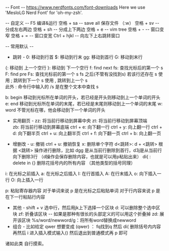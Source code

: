 -- Font -- 
https://www.nerdfonts.com/font-downloads 
Here we use 'MesloLG Nerd Font' for 'oh-my-zsh'.

-- 自定义 --
F5 编译&运行
空格 + sa -- save all 保存文件 （:w）
空格 + sv -- 分成左右两边
空格 + sh  -- 分成上下两边
空格 + e   -- vim tree
空格 + -  -- 窗口变窄
空格 + =  -- 窗口变宽
Ctrl + hjkl -- 向左下上右跳转窗口

-- 常用默认 -- 

- 跳转 -
0: 移动到行首
$: 移动到行末
gg: 移动到首行
G: 移动到末行

{: 移动到 上一个空行
}: 移动到 下一个空行
f: find next fs: 查找光标后的第一个 s
F: find pre  Fs: 查找光标前的第一个 s
fs 之后(不管有没找到s) 若该行还存在 s   使用 ; 跳转到下一个 s  使用 , 跳转到上一个 s  
此外 : 命令行中输入的 /s 是在整个文本中查找 s

b: begin 移动到光标所在单词的开头，若已经是开头则移动到上一个单词的开头
e: end 移动到光标所在单词的末尾，若已经是末尾则移动到上一个单词的末尾
w: word 不管光标在哪，他会移动到下一个单词的开头

- 实用翻页 -
zz: 将当前行移动到屏幕中央
zt: 将当前行移动到屏幕顶端  
zb: 将当前行移动到屏幕底端
ctrl + e: 向下翻一行
ctrl + y: 向上翻一行
ctrl + d: 向下翻半页
ctrl + u: 向上翻半页
ctrl + f: 向下翻一页
ctrl + b: 向上翻一页

- 增删改 -
u: 撤销
ctrl + u: 撤销恢复
x: 删除单个字符
d<跳转>: d + <跳转> 根据 <跳转> 操作进行删除，比如 dgg 是从当前行删除到首行，d3j是从当前行向下删除3行  （d操作会保存删除内容，也就是可以用p粘贴出来）
di{ : delete in {} 删除花括号内的所有内容 （其他类型的括号同理）

i: 在光标之前插入
a: 在光标之后插入
I: 在行首插入
A:  在行末插入
o: 向下插入一行
O: 向上插入一行

p: 粘贴寄存器内容 对于单词来说 p 是在光标之后粘贴单词  对于行内容来说 p 是在下一行粘贴行内容

- 其他 - 
shift + v 选中行，然后用jk上下选择一个区块
d: 可以删除整个选中区块
zf: 折叠该区块  -- 如果是那种有很长的头部定义的可以用这个折叠掉
zd: 展开该区块
%s/word/newword/g：将所有word替换成newword 
- 组合 -
比如给定  qwer 想要变成 (qwer) ： 
    fq找到q
  然后 di( 删除括号内内容  
    再然后 i 进入插入模式输入() 
    然后退出到普通模式再 p 即可

诸如此类 自行摸索。
